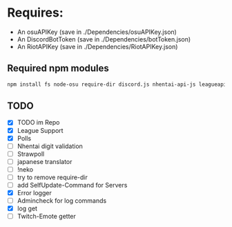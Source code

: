 # Requires:
* An osuAPIKey (save in ./Dependencies/osuAPIKey.json)
* An DiscordBotToken (save in ./Dependencies/botToken.json)
* An RiotAPIKey (save in ./Dependencies/RiotAPIKey.json)

## Required npm modules
```sh
npm install fs node-osu require-dir discord.js nhentai-api-js leagueapiwrapper
```
## TODO
- [x] TODO im Repo
- [x] League Support
- [x] Polls
- [ ] Nhentai digit validation
- [ ] Strawpoll
- [ ] japanese translator
- [ ] !neko
- [ ] try to remove require-dir
- [ ] add SelfUpdate-Command for Servers
- [x] Error logger
- [ ] Admincheck for log commands
- [x] log get
- [ ] Twitch-Emote getter
